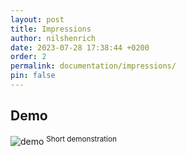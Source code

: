 ```yaml
---
layout: post
title: Impressions
author: nilshenrich
date: 2023-07-28 17:38:44 +0200
order: 2
permalink: documentation/impressions/
pin: false
---
```


## Demo
![demo](/assets/img/gallery/FTH-intro.gif)
<sup>Short demonstration</sup>
